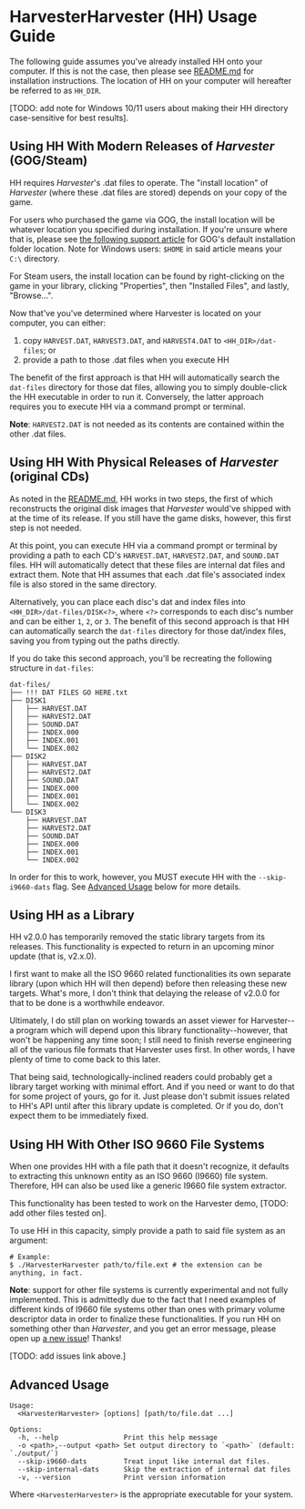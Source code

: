 # HarvesterHarvester (HH) Usage Guide

The following guide assumes you've already installed HH onto your computer. If this is not the case, then please see [README.md](../README.md#getting-hh) for installation instructions. The location of HH on your computer will hereafter be referred to as `HH_DIR`.

\[TODO: add note for Windows 10/11 users about making their HH directory case-sensitive for best results].

## Using HH With Modern Releases of *Harvester* (GOG/Steam)

HH requires *Harvester*'s .dat files to operate. The "install location" of *Harvester* (where these .dat files are stored) depends on your copy of the game. 

For users who purchased the game via GOG, the install location will be whatever location you specified during installation. If you're unsure where that is, please see [the following support article](https://support.gog.com/hc/en-us/articles/213039625-Where-is-my-game-installed?product=gog) for GOG's default installation folder location. Note for Windows users: `$HOME` in said article means your `C:\` directory.

For Steam users, the install location can be found by right-clicking on the game in your library, clicking "Properties", then "Installed Files", and lastly, "Browse...".

Now that've you've determined where Harvester is located on your computer, you can either:

1. copy `HARVEST.DAT`, `HARVEST3.DAT`, and `HARVEST4.DAT` to `<HH_DIR>/dat-files`; or
2. provide a path to those .dat files when you execute HH

The benefit of the first approach is that HH will automatically search the `dat-files` directory for those dat files, allowing you to simply double-click the HH executable in order to run it. Conversely, the latter approach requires you to execute HH via a command prompt or terminal.

**Note**: `HARVEST2.DAT` is not needed as its contents are contained within the other .dat files.

## Using HH With Physical Releases of *Harvester* (original CDs)

As noted in the [README.md](../README.md), HH works in two steps, the first of which reconstructs the original disk images that *Harvester* would've shipped with at the time of its release. If you still have the game disks, however, this first step is not needed.

At this point, you can execute HH via a command prompt or terminal by providing a path to each CD's `HARVEST.DAT`, `HARVEST2.DAT`, and `SOUND.DAT` files. HH will automatically detect that these files are internal dat files and extract them. Note that HH assumes that each .dat file's associated index file is also stored in the same directory.

Alternatively, you can place each disc's dat and index files into `<HH_DIR>/dat-files/DISK<?>`, where `<?>` corresponds to each disc's number and can be either `1`, `2`, or `3`. The benefit of this second approach is that HH can automatically search the `dat-files` directory for those dat/index files, saving you from typing out the paths directly.

If you do take this second approach, you'll be recreating the following structure in `dat-files`:

```
dat-files/
├── !!! DAT FILES GO HERE.txt
├── DISK1
│   ├── HARVEST.DAT
│   ├── HARVEST2.DAT
│   ├── SOUND.DAT
│   ├── INDEX.000
│   ├── INDEX.001
│   └── INDEX.002
├── DISK2
│   ├── HARVEST.DAT
│   ├── HARVEST2.DAT
│   ├── SOUND.DAT
│   ├── INDEX.000
│   ├── INDEX.001
│   └── INDEX.002
└── DISK3
    ├── HARVEST.DAT
    ├── HARVEST2.DAT
    ├── SOUND.DAT
    ├── INDEX.000
    ├── INDEX.001
    └── INDEX.002
```

In order for this to work, however, you MUST execute HH with the  `--skip-i9660-dats` flag. See [Advanced Usage](#advanced-usage) below for more details.

## Using HH as a Library

HH v2.0.0 has temporarily removed the static library targets from its releases. This functionality is expected to return in an upcoming minor update (that is, v2.x.0).

I first want to make all the ISO 9660 related functionalities its own separate library (upon which HH will then depend) before then releasing these new targets. What's more, I don't think that delaying the release of v2.0.0 for that to be done is a worthwhile endeavor.

Ultimately, I do still plan on working towards an asset viewer for Harvester--a program which will depend upon this library functionality--however, that won't be happening any time soon; I still need to finish reverse engineering all of the various file formats that Harvester uses first. In other words, I have plenty of time to come back to this later.

That being said, technologically-inclined readers could probably get a library target working with minimal effort. And if you need or want to do that for some project of yours, go for it. Just please don't submit issues related to HH's API until after this library update is completed. Or if you do, don't expect them to be immediately fixed.

## Using HH With Other ISO 9660 File Systems

When one provides HH with a file path that it doesn't recognize, it defaults to extracting this unknown entity as an ISO 9660 (I9660) file system. Therefore, HH can also be used like a generic I9660 file system extractor.

This functionality has been tested to work on the Harvester demo, \[TODO: add other files tested on].

To use HH in this capacity, simply provide a path to said file system as an argument:

```
# Example:
$ ./HarvesterHarvester path/to/file.ext # the extension can be anything, in fact.
```

**Note**: support for other file systems is currently experimental and not fully implemented. This is admittedly due to the fact that I need examples of different kinds of I9660 file systems other than ones with primary volume descriptor data in order to finalize these functionalities. If you run HH on something other than *Harvester*, and you get an error message, please open up [a new issue]()! Thanks!

\[TODO: add issues link above.]

## Advanced Usage

```
Usage:
  <HarvesterHarvester> [options] [path/to/file.dat ...]

Options:
  -h, --help                Print this help message
  -o <path>,--output <path> Set output directory to `<path>` (default: `./output/`)
  --skip-i9660-dats         Treat input like internal dat files.
  --skip-internal-dats      Skip the extraction of internal dat files
  -v, --version             Print version information
```

Where `<HarvesterHarvester>` is the appropriate executable for your system.

